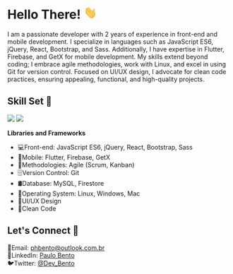 


<h1>Hello There! <img  src="https://raw.githubusercontent.com/ABSphreak/ABSphreak/master/gifs/Hi.gif" width="30px"></h1>

I am a passionate developer with 2 years of experience in front-end and mobile development. I specialize in languages such as JavaScript ES6, jQuery, React, Bootstrap, and Sass. Additionally, I have expertise in Flutter, Firebase, and GetX for mobile development. My skills extend beyond coding; I embrace agile methodologies, work with Linux, and excel in using Git for version control. Focused on UI/UX design, I advocate for clean code practices, ensuring appealing, functional, and high-quality projects.

## Skill Set :muscle:

<img src="https://github-readme-stats.vercel.app/api?username=paulohenriquebento&show_icons=true&theme=tokyonight"> <img src= "https://github-readme-stats.vercel.app/api/top-langs/?username=paulohenriquebento&layout=compact&theme=tokyonight">

**Libraries and Frameworks**

-   💻Front-end: JavaScript ES6, jQuery, React, Bootstrap, Sass
-   📱Mobile: Flutter, Firebase, GetX
-   🚀Methodologies: Agile (Scrum, Kanban)
-   🗄️Version Control: Git
-   🛢️Database: MySQL, Firestore
-   🐧Operating System: Linux, Windows, Mac
-   🎨UI/UX Design
-   🧹Clean Code

## Let's Connect :handshake:

📧Email: [phbento@outlook.com.br](mailto:your@email.com) <br>
💼LinkedIn: <a href="https://www.linkedin.com/in/paulo-bento-b9551515a/">Paulo Bento</a> <br>
:bird:Twitter: <a href="https://twitter.com/Dev_Bento">@Dev_Bento</a>
